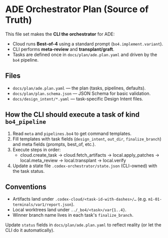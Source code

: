 # ADE Orchestrator Plan (Source of Truth)

This file set makes the **CLI the orchestrator** for ADE:
- Cloud runs **Best-of-4** using a standard prompt (`bo4.implement.variant`).
- CLI performs **meta-review** and **transplant/graft**.
- Tasks are defined once in `docs/plan/ade.plan.yaml` and driven by the `bo4` pipeline.

## Files
- `docs/plan/ade.plan.yaml` — the plan (tasks, pipelines, defaults).
- `docs/plan/plan.schema.json` — JSON Schema for basic validation.
- `docs/design_intent/*.yaml` — task-specific Design Intent files.

## How the CLI should execute a task of kind `bo4_pipeline`
1. Read `meta` and `pipelines.bo4` to get command templates.
2. Fill templates with task fields (`design_intent`, `out_dir`, `finalize_branch`) and meta fields (prompts, best_of, etc.).
3. Execute steps in order:
   - cloud.create_task → cloud.fetch_artifacts → local.apply_patches → local.meta_review → local.transplant → local.verify
4. Update a state file `.codex-orchestrator/state.json` (CLI-owned) with the task status.

## Conventions
- Artifacts land under `.codex-cloud/<task-id-with-dashes>/…` (e.g. `m1-01-terminals/var1/report.json`).
- Local worktrees land under `../_bo4/<task>/var{1..4}`.
- Winner branch name lives in each task's `finalize_branch`.

Update `status` fields in `docs/plan/ade.plan.yaml` to reflect reality (or let the CLI do it automatically).
